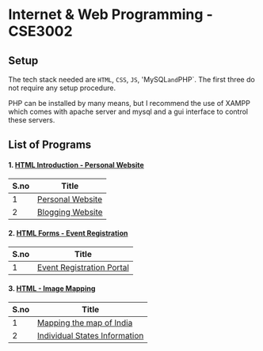 # Internet & Web Programming - CSE3002

## Setup

The tech stack needed are `HTML`, `CSS`, `JS`, 'MySQL` and `PHP`. The first three do not require any setup procedure.

PHP can be installed by many means, but I recommend the use of XAMPP which comes with apache server and mysql and a gui interface to control these servers.


## List of Programs

#### 1. [HTML Introduction - Personal Website](./Personal_Website_Lab_1)

| S.no | Title |
| ---- | --------------------- |
| 1 | [Personal Website](./Personal_Website_Lab_1/Home.html) |
| 2 | [Blogging Website](./Personal_Website_Lab_1/Blog.html) |


#### 2. [HTML Forms - Event Registration](./Event_Registration_Lab_2)

| S.no | Title |
| ---- | --------------------- |
| 1 | [Event Registration Portal](./Event_Registration_Lab_2/Home.html) |


#### 3. [HTML - Image Mapping](./Image_Mapping_Lab_3)

| S.no | Title |
| ---- | --------------------- |
| 1 | [Mapping the map of India](./Image_Mapping_Lab_3/Home.html) |
| 2 | [Individual States Information](./Image_Mapping_Lab_3/States/) |
